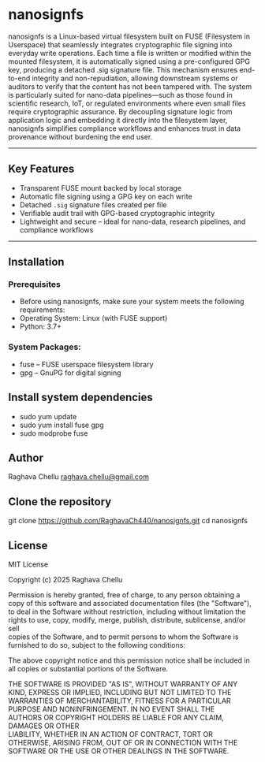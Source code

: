 # nanosignfs

nanosignfs is a Linux-based virtual filesystem built on FUSE (Filesystem in Userspace) that seamlessly integrates cryptographic file signing into everyday write operations. Each time a file is written or modified within the mounted filesystem, it is automatically signed using a pre-configured GPG key, producing a detached .sig signature file. This mechanism ensures end-to-end integrity and non-repudiation, allowing downstream systems or auditors to verify that the content has not been tampered with. The system is particularly suited for nano-data pipelines—such as those found in scientific research, IoT, or regulated environments where even small files require cryptographic assurance. By decoupling signature logic from application logic and embedding it directly into the filesystem layer, nanosignfs simplifies compliance workflows and enhances trust in data provenance without burdening the end user.

---

##  Key Features

- Transparent FUSE mount backed by local storage
- Automatic file signing using a GPG key on each write
- Detached `.sig` signature files created per file
- Verifiable audit trail with GPG-based cryptographic integrity
- Lightweight and secure – ideal for nano-data, research pipelines, and compliance workflows

---

##  Installation

### Prerequisites

- Before using nanosignfs, make sure your system meets the following requirements:
- Operating System: Linux (with FUSE support)
- Python: 3.7+

### System Packages:

- fuse – FUSE userspace filesystem library
- gpg – GnuPG for digital signing

## Install system dependencies

- sudo yum update
- sudo yum install fuse gpg
- sudo modprobe fuse

## Author
Raghava Chellu
raghava.chellu@gmail.com

## Clone the repository

git clone https://github.com/RaghavaCh440/nanosignfs.git
cd nanosignfs


## License
MIT License

Copyright (c) 2025 Raghava Chellu

Permission is hereby granted, free of charge, to any person obtaining a copy
of this software and associated documentation files (the "Software"), to deal
in the Software without restriction, including without limitation the rights
to use, copy, modify, merge, publish, distribute, sublicense, and/or sell   
copies of the Software, and to permit persons to whom the Software is
furnished to do so, subject to the following conditions:                     

The above copyright notice and this permission notice shall be included in all
copies or substantial portions of the Software.                             

THE SOFTWARE IS PROVIDED "AS IS", WITHOUT WARRANTY OF ANY KIND, EXPRESS OR
IMPLIED, INCLUDING BUT NOT LIMITED TO THE WARRANTIES OF MERCHANTABILITY,
FITNESS FOR A PARTICULAR PURPOSE AND NONINFRINGEMENT. IN NO EVENT SHALL THE  
AUTHORS OR COPYRIGHT HOLDERS BE LIABLE FOR ANY CLAIM, DAMAGES OR OTHER        
LIABILITY, WHETHER IN AN ACTION OF CONTRACT, TORT OR OTHERWISE, ARISING FROM, 
OUT OF OR IN CONNECTION WITH THE SOFTWARE OR THE USE OR OTHER DEALINGS IN THE 
SOFTWARE.


